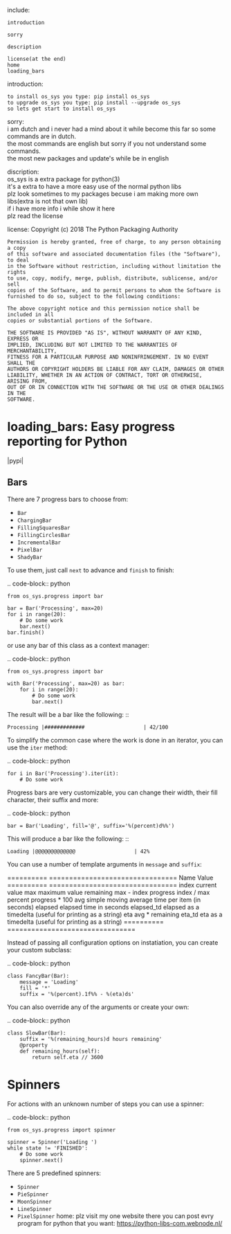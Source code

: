 ﻿include:

    introduction
    
    sorry                                                                                  
    	
    description                                                                                                                                                                    
    	
    license(at the end)
    home
    loading_bars

introduction:


    to install os_sys you type: pip install os_sys                                                                                  
    to upgrade os_sys you type: pip install --upgrade os_sys                                                                                  
    so lets get start to install os_sys                                                                                  

sorry:                                                                                  
    i am dutch and i never had a mind about it while become this far so some commands are in dutch.                                                                                  
    the most commands are english but sorry if you not understand some commands.                                                                                  
    the most new packages and update's while be in english                                                                                  

discription:                                                                                  
    os_sys is a extra package for python(3)                                                                                  
    it's a extra to have a more easy use of the normal python libs                                                                                  
    plz look sometimes to my packages becuse i am making more own libs(extra is not that own lib)                                                                                  
    if i have more info i while show it here                                                                                   
    plz read the license                                                                                  
    
    



license:
    Copyright (c) 2018 The Python Packaging Authority

    Permission is hereby granted, free of charge, to any person obtaining a copy
    of this software and associated documentation files (the "Software"), to deal
    in the Software without restriction, including without limitation the rights
    to use, copy, modify, merge, publish, distribute, sublicense, and/or sell
    copies of the Software, and to permit persons to whom the Software is
    furnished to do so, subject to the following conditions:

    The above copyright notice and this permission notice shall be included in all
    copies or substantial portions of the Software.

    THE SOFTWARE IS PROVIDED "AS IS", WITHOUT WARRANTY OF ANY KIND, EXPRESS OR
    IMPLIED, INCLUDING BUT NOT LIMITED TO THE WARRANTIES OF MERCHANTABILITY,
    FITNESS FOR A PARTICULAR PURPOSE AND NONINFRINGEMENT. IN NO EVENT SHALL THE
    AUTHORS OR COPYRIGHT HOLDERS BE LIABLE FOR ANY CLAIM, DAMAGES OR OTHER
    LIABILITY, WHETHER IN AN ACTION OF CONTRACT, TORT OR OTHERWISE, ARISING FROM,
    OUT OF OR IN CONNECTION WITH THE SOFTWARE OR THE USE OR OTHER DEALINGS IN THE
    SOFTWARE.
loading_bars:
Easy progress reporting for Python
==================================

|pypi|



Bars
----

There are 7 progress bars to choose from:

- ``Bar``
- ``ChargingBar``
- ``FillingSquaresBar``
- ``FillingCirclesBar``
- ``IncrementalBar``
- ``PixelBar``
- ``ShadyBar``

To use them, just call ``next`` to advance and ``finish`` to finish:

.. code-block:: python

    from os_sys.progress import bar

    bar = Bar('Processing', max=20)
    for i in range(20):
        # Do some work
        bar.next()
    bar.finish()

or use any bar of this class as a context manager:

.. code-block:: python

    from os_sys.progress import bar

    with Bar('Processing', max=20) as bar:
        for i in range(20):
            # Do some work
            bar.next()

The result will be a bar like the following: ::

    Processing |#############                   | 42/100

To simplify the common case where the work is done in an iterator, you can
use the ``iter`` method:

.. code-block:: python

    for i in Bar('Processing').iter(it):
        # Do some work

Progress bars are very customizable, you can change their width, their fill
character, their suffix and more:

.. code-block:: python

    bar = Bar('Loading', fill='@', suffix='%(percent)d%%')

This will produce a bar like the following: ::

    Loading |@@@@@@@@@@@@@                   | 42%

You can use a number of template arguments in ``message`` and ``suffix``:

==========  ================================
Name        Value
==========  ================================
index       current value
max         maximum value
remaining   max - index
progress    index / max
percent     progress * 100
avg         simple moving average time per item (in seconds)
elapsed     elapsed time in seconds
elapsed_td  elapsed as a timedelta (useful for printing as a string)
eta         avg * remaining
eta_td      eta as a timedelta (useful for printing as a string)
==========  ================================

Instead of passing all configuration options on instatiation, you can create
your custom subclass:

.. code-block:: python

    class FancyBar(Bar):
        message = 'Loading'
        fill = '*'
        suffix = '%(percent).1f%% - %(eta)ds'

You can also override any of the arguments or create your own:

.. code-block:: python

    class SlowBar(Bar):
        suffix = '%(remaining_hours)d hours remaining'
        @property
        def remaining_hours(self):
            return self.eta // 3600


Spinners
========

For actions with an unknown number of steps you can use a spinner:

.. code-block:: python

    from os_sys.progress import spinner

    spinner = Spinner('Loading ')
    while state != 'FINISHED':
        # Do some work
        spinner.next()

There are 5 predefined spinners:

- ``Spinner``
- ``PieSpinner``
- ``MoonSpinner``
- ``LineSpinner``
- ``PixelSpinner``
home:
    plz visit my one website there you can post evry program for python that you want:
    https://python-libs-com.webnode.nl/

